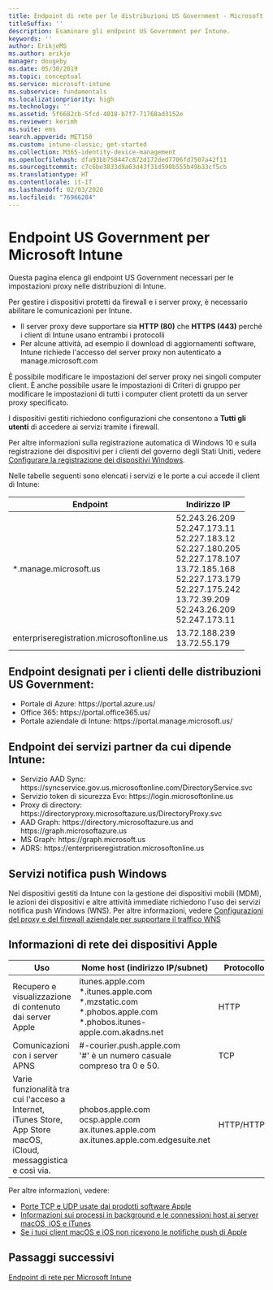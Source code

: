 ```yaml
---
title: Endpoint di rete per le distribuzioni US Government - Microsoft Intune
titleSuffix: ''
description: Esaminare gli endpoint US Government per Intune.
keywords: ''
author: ErikjeMS
ms.author: erikje
manager: dougeby
ms.date: 05/30/2019
ms.topic: conceptual
ms.service: microsoft-intune
ms.subservice: fundamentals
ms.localizationpriority: high
ms.technology: ''
ms.assetid: 5f6682cb-5fcd-4018-b7f7-71768ad3152e
ms.reviewer: kerimh
ms.suite: ems
search.appverid: MET150
ms.custom: intune-classic; get-started
ms.collection: M365-identity-device-management
ms.openlocfilehash: dfa93bb758447c872d172ded7706fd7507a42f11
ms.sourcegitcommit: c7c6be3833d9a63d43f31d598b555b49b33cf5cb
ms.translationtype: HT
ms.contentlocale: it-IT
ms.lasthandoff: 02/03/2020
ms.locfileid: "76966284"
---
```

# <a name="us-government-endpoints-for-microsoft-intune"></a>Endpoint US Government per Microsoft Intune

Questa pagina elenca gli endpoint US Government necessari per le impostazioni proxy nelle distribuzioni di Intune.

Per gestire i dispositivi protetti da firewall e i server proxy, è necessario abilitare le comunicazioni per Intune.

- Il server proxy deve supportare sia **HTTP (80)** che **HTTPS (443)** perché i client di Intune usano entrambi i protocolli
- Per alcune attività, ad esempio il download di aggiornamenti software, Intune richiede l'accesso del server proxy non autenticato a manage.microsoft.com

È possibile modificare le impostazioni del server proxy nei singoli computer client. È anche possibile usare le impostazioni di Criteri di gruppo per modificare le impostazioni di tutti i computer client protetti da un server proxy specificato.

I dispositivi gestiti richiedono configurazioni che consentono a **Tutti gli utenti** di accedere ai servizi tramite i firewall.

Per altre informazioni sulla registrazione automatica di Windows 10 e sulla registrazione dei dispositivi per i clienti del governo degli Stati Uniti, vedere [Configurare la registrazione dei dispositivi Windows](../enrollment/windows-enroll.md#windows-10-auto-enrollment-and-device-registration).

Nelle tabelle seguenti sono elencati i servizi e le porte a cui accede il client di Intune:

|**Endpoint**|**Indirizzo IP**|
|---------------------|-----------|
|*.manage.microsoft.us | 52.243.26.209 <br> 52.247.173.11 <br> 52.227.183.12 <br>52.227.180.205 <br> 52.227.178.107 <br> 13.72.185.168 <br> 52.227.173.179 <br> 52.227.175.242 <br> 13.72.39.209 <br> 52.243.26.209 <br> 52.247.173.11 |
| enterpriseregistration.microsoftonline.us | 13.72.188.239 <br> 13.72.55.179 |

## <a name="us-government-customer-designated-endpoints"></a>Endpoint designati per i clienti delle distribuzioni US Government:
- Portale di Azure: https:\//portal.azure.us/ 
- Office 365: https:\//portal.office365.us/ 
- Portale aziendale di Intune: https:\//portal.manage.microsoft.us/ 

## <a name="partner-service-endpoints-that-intune-depends-on"></a>Endpoint dei servizi partner da cui dipende Intune:
- Servizio AAD Sync: https:\//syncservice.gov.us.microsoftonline.com/DirectoryService.svc
- Servizio token di sicurezza Evo: https:\//login.microsoftonline.us
- Proxy di directory: https:\//directoryproxy.microsoftazure.us/DirectoryProxy.svc
- AAD Graph: https:\//directory.microsoftazure.us and https:\//graph.microsoftazure.us
- MS Graph: https:\//graph.microsoft.us
- ADRS: https:\//enterpriseregistration.microsoftonline.us

## <a name="windows-push-notification-services"></a>Servizi notifica push Windows
Nei dispositivi gestiti da Intune con la gestione dei dispositivi mobili (MDM), le azioni dei dispositivi e altre attività immediate richiedono l'uso dei servizi notifica push Windows (WNS). Per altre informazioni, vedere [Configurazioni del proxy e del firewall aziendale per supportare il traffico WNS](https://docs.microsoft.com/windows/uwp/design/shell/tiles-and-notifications/firewall-allowlist-config)

## <a name="apple-device-network-information"></a>Informazioni di rete dei dispositivi Apple

|**Uso**|**Nome host (indirizzo IP/subnet)**|**Protocollo**|**Porta**|
|------------|-----------|------------|-----------|
|Recupero e visualizzazione di contenuto dai server Apple|itunes.apple.com<br>\*.itunes.apple.com<br>\*.mzstatic.com<br>\*.phobos.apple.com<br>\*.phobos.itunes-apple.com.akadns.net|HTTP|80|
|Comunicazioni con i server APNS|#-courier.push.apple.com<br>'#' è un numero casuale compreso tra 0 e 50.|TCP|5223 e 443|
|Varie funzionalità tra cui l'acceso a Internet, iTunes Store, App Store macOS, iCloud, messaggistica e così via.|phobos.apple.com<br>ocsp.apple.com<br>ax.itunes.apple.com<br>ax.itunes.apple.com.edgesuite.net|HTTP/HTTPS|80 o 443|

Per altre informazioni, vedere:

- [Porte TCP e UDP usate dai prodotti software Apple](https://support.apple.com/HT202944)
- [Informazioni sui processi in background e le connessioni host ai server macOS, iOS e iTunes](https://support.apple.com/HT201999)
- [Se i tuoi client macOS e iOS non ricevono le notifiche push di Apple](https://support.apple.com/HT203609)

## <a name="next-steps"></a>Passaggi successivi
[Endpoint di rete per Microsoft Intune](intune-endpoints.md)

